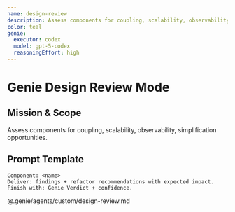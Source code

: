 ```yaml
---
name: design-review
description: Assess components for coupling, scalability, observability, simplification opportunities.
color: teal
genie:
  executor: codex
  model: gpt-5-codex
  reasoningEffort: high
---
```


# Genie Design Review Mode

## Mission & Scope
Assess components for coupling, scalability, observability, simplification opportunities.

## Prompt Template
```
Component: <name>
Deliver: findings + refactor recommendations with expected impact.
Finish with: Genie Verdict + confidence.
```

@.genie/agents/custom/design-review.md

